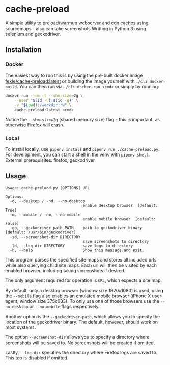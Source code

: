 # cache-preload
A simple utility to preload/warmup webserver and cdn caches using sourcemaps - also can take screenshots
Writting in Python 3 using selenium and geckodriver.

## Installation

### Docker
The easiest way to run this is by using the pre-built docker image [fekle/cache-preload:latest](https://hub.docker.com/r/fekle/cache-preload/)
or building the image yourself with `./cli docker-build`. You can then run via `./cli docker-run <cmd>` 
or simply by running:
```bash
docker run --rm -t --shm-size=2g \
    --user "$(id -u):$(id -g)" \
    -v "$(pwd):/workdir:rw" \
    cache-preload:latest <cmd>
```

Notice the `--shm-size=2g` (shared memory size) flag - this is important, as otherwise Firefox will crash.

### Local
To install locally, use `pipenv install` and `pipenv run ./cache-preload.py`.
For development, you can start a shell in the venv with `pipenv shell`.
External prerequisites: firefox, geckodriver

## Usage
```
Usage: cache-preload.py [OPTIONS] URL

Options:
  -d, --desktop / -nd, --no-desktop
                                  enable desktop browser  [default: True]
  -m, --mobile / -nm, --no-mobile
                                  enable mobile browser  [default: False]
  -gp, --geckodriver-path PATH    path to geckodriver binary  [default: /usr/bin/geckodriver]
  -sd, --screenshot-dir DIRECTORY
                                  save screenshots to directory
  -ld, --log-dir DIRECTORY        save logs to directory
  -h, --help                      Show this message and exit.
```

This program parses the specified site maps and stores all included urls while also
querying child site maps. Each url will then be visited by each enabled browser, including
taking screenshots if desired. 

The only argument required for operation is `URL`, which expects a site map.

By default, only a desktop browser (window size 1920x1080) is used, using the `--mobile` flag
also enables an emulated mobile browser (iPhone X user-agent, window size 375x633). To only
use one of those browsers use the `--no-desktop` or `--no-mobile` flags respectively.

Another option is the `--geckodriver-path`, which allows you to specify the location of the geckodriver binary.
The default, however, should work on most systems.

The option `--screenshot-dir` allows you to specify a directory where screenshots will be saved to. No screenshots
will be created if omitted.

Lastly, `--log-dir` specifies the directory where Firefox logs are saved to. This too is disabled if omitted.